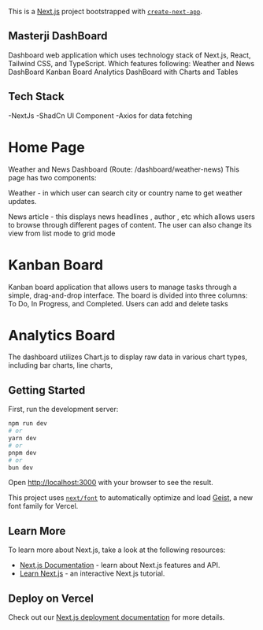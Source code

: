 This is a [Next.js](https://nextjs.org) project bootstrapped with [`create-next-app`](https://nextjs.org/docs/app/api-reference/cli/create-next-app).

## Masterji DashBoard

Dashboard web application which uses technology stack of Next.js, React, Tailwind CSS, and TypeScript. Which features following:
Weather and News DashBoard
Kanban Board
Analytics DashBoard with Charts and Tables

## Tech Stack

-NextJs
-ShadCn UI Component
-Axios for data fetching

# Home Page

Weather and News Dashboard (Route: /dashboard/weather-news)
This page has two components:

Weather - in which user can search city or country name to get weather updates.

News article - this displays news headlines , author , etc which allows users to browse through different pages of content. The user can also change its view from list mode to grid mode

# Kanban Board

Kanban board application that allows users to manage tasks through a simple, drag-and-drop interface. The board is divided into three columns: To Do, In Progress, and Completed. Users can add and delete tasks

# Analytics Board

The dashboard utilizes Chart.js to display raw data in various chart types, including bar charts, line charts,

## Getting Started

First, run the development server:

```bash
npm run dev
# or
yarn dev
# or
pnpm dev
# or
bun dev
```

Open [http://localhost:3000](http://localhost:3000) with your browser to see the result.

This project uses [`next/font`](https://nextjs.org/docs/app/building-your-application/optimizing/fonts) to automatically optimize and load [Geist](https://vercel.com/font), a new font family for Vercel.

## Learn More

To learn more about Next.js, take a look at the following resources:

- [Next.js Documentation](https://nextjs.org/docs) - learn about Next.js features and API.
- [Learn Next.js](https://nextjs.org/learn) - an interactive Next.js tutorial.

## Deploy on Vercel

Check out our [Next.js deployment documentation](https://nextjs.org/docs/app/building-your-application/deploying) for more details.

